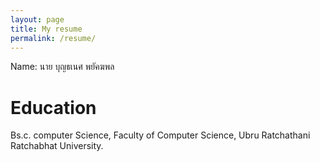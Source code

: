 ```yaml
---
layout: page
title: My resume
permalink: /resume/
---
```


Name: นาย บุญธเนศ พยัคฆพล

# Education


Bs.c. computer Science, Faculty of
Computer Science, Ubru Ratchathani
Ratchabhat University.







